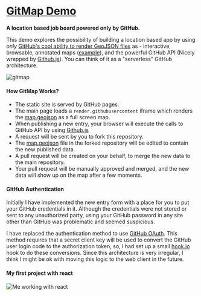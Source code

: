 # [GitMap Demo](https://idoco.github.io/GitMap/)
**A location based job board powered only by GitHub.**

This demo explores the possibility of building a location based app by using *only* [GitHub's cool ability to render GeoJSON files](https://help.github.com/articles/mapping-geojson-files-on-github/) as - interactive, browsable, annotated maps ([example](map.geojson)), and the powerful GitHub API (Nicely wrapped by [Github.js](https://github.com/michael/github)). You can think of it as a "serverless" GitHub architecture.

![gitmap](https://cloud.githubusercontent.com/assets/5776439/12868306/39998b0e-cd0c-11e5-9e0f-77670fed4eeb.png)

#### How GitMap Works?
- The static site is served by GitHub pages.
- The main page loads a `render.githubusercontent` iframe which renders the [map.geojson](map.geojson) as a full screen map.
- When publishing a new entry, your browser will execute the calls to GitHub API by using [Github.js](https://github.com/michael/github)
- A request will be sent by you to fork this repository.
- The [map.geojson](map.geojson) file in the forked repository will be edited to contain the new published data.
- A pull request will be created on your behalf, to merge the new data to the main repository.
- Your pull request will be manually approved and merged, and the new data will show up on the map after a few moments. 

#### GitHub Authentication 
Initially I have implemented the new entry form with a place for you to put your GitHub credentials in it. Although the credentials were not stored or sent to any unauthorized party, using your GitHub password in any site other than GitHub was problematic and seemed suspicious. 

I have replaced the authentication method to use [GitHub OAuth](https://developer.github.com/v3/oauth/). This method requires that a secret client key will be used to convert the GitHub user login code to the authorization token, so, I had set up a small [hook.io](https://hook.io/) hook to do these conversions. Since this architecture is very irregular, I think I might be ok with moving this logic to the web client in the future. 

#### My first project with react
![Me working with react](http://i1.kym-cdn.com/photos/images/original/000/234/765/b7e.jpg)

